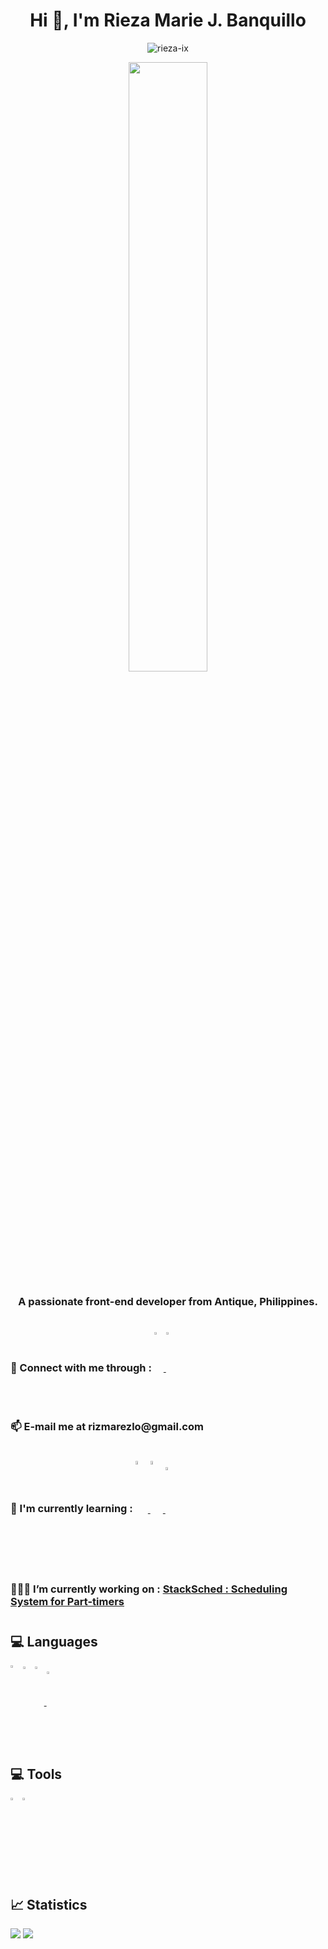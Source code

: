 <h1 align="center">Hi 👋, I'm Rieza Marie J. Banquillo</h1>

<p align="center">
    <img src="https://komarev.com/ghpvc/?username=rieza-ix&label=Profile%20views&color=0e75b6&style=for-the-badge&color=blueviolet" alt="rieza-ix" />
</p>

<p align="center">
    <img width="50%" display="block" src="https://media.giphy.com/media/v1.Y2lkPTc5MGI3NjExNWYzNWQ4MWNiNDI1OTFlNzcwMjI3ZGNhZGM2YWVjYTFkOGEwYTdjNCZlcD12MV9pbnRlcm5hbF9naWZzX2dpZklkJmN0PWc/L1R1tvI9svkIWwpVYr/giphy.gif">
</p>

<h3 align="center"> A passionate front-end developer from Antique, Philippines.</h3>

#

<h3>📩 Connect with me through :
    <a href="https://discord.com/api/oauth2/authorize?client_id=1082182018516930560&permissions=3072&scope=bot" target="_blank">
        <img width="3%" align="center" src="https://www.svgrepo.com/show/331368/discord-v2.svg">
    </a>
    <a href="https://www.linkedin.com/in/riezamarie-banquillo/" target="_blank">
        <img width="3%" align="center" src="https://www.svgrepo.com/show/354000/linkedin-icon.svg">
    </a>
</h3>
<h3>📫 E-mail me at
    <a>rizmarezlo@gmail.com</a>
</h3>

#

<h3>🌱 I'm currently learning : 
    <a href="react.dev" target="_blank">
        <img width="4%" align="center" src="https://www.svgrepo.com/show/452092/react.svg">
    </a>
    <a href="https://nextjs.org/" target="_blank">
        <img width="4%" align="center" src="https://www.svgrepo.com/show/342062/next-js.svg">
    </a>
    <img width="3.5%" align="center" src="https://www.svgrepo.com/show/349419/javascript.svg">
</h3>

#

<h3>👩🏻‍💻 I’m currently working on :
    <a href="https://github.com/Stacktrek-Training/stack-sched" target="_blank">StackSched : Scheduling System for Part-timers</a>
</h3>

#

<h2>💻 Languages</h2>
<p align="left">
    <img width="3.1%" align="center" src="https://www.svgrepo.com/show/373669/html.svg">
    <img width="3%" align="center" src="https://www.svgrepo.com/show/373535/css.svg">
    <a href="tailwindcss.com" target="_blank">
        <img width="3%" align="center" src="https://www.svgrepo.com/show/354431/tailwindcss-icon.svg">
    </a>
    <a href="getbootstrap.com" target="_blank">
        <img width="2.6%" align="center" src="https://www.svgrepo.com/show/353498/bootstrap.svg">
    </a>
</p>

#

<h2>💻 Tools</h2>

<p align="left">
    <img width="3%" align="center" src="https://www.svgrepo.com/show/452129/vs-code.svg">
    <a href="https://github.com/rieza-ix" target="_blank">
        <img width="3%" align="center" src="https://www.svgrepo.com/show/512317/github-142.svg">
    </a>
</p>

#

<h2>📈 Statistics</h2>

<img src="https://github-readme-stats.vercel.app/api?username=rieza-ix&show_icons=true&locale=en" />
<img src="https://github-readme-streak-stats.herokuapp.com/?user=rieza-ix&" />

